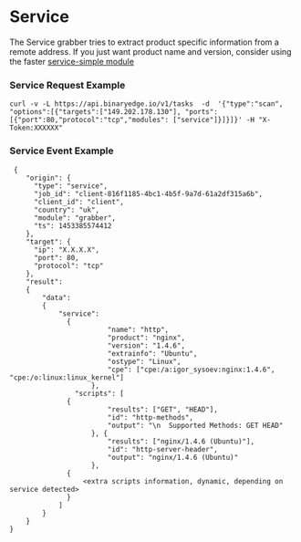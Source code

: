 # Service

The Service grabber tries to extract product specific information from a remote address. If you just want product name and version, consider using the faster [service-simple module](https://github.com/binaryedge/api-publicdoc/blob/master/modules/service-simple.md "service")

### Service Request Example

```
curl -v -L https://api.binaryedge.io/v1/tasks  -d  '{"type":"scan", "options":[{"targets":["149.202.178.130"], "ports":[{"port":80,"protocol":"tcp","modules": ["service"]}]}]}' -H "X-Token:XXXXXX"
```

### Service Event Example
```
 {
    "origin": {
      "type": "service",
      "job_id": "client-816f1185-4bc1-4b5f-9a7d-61a2df315a6b",
      "client_id": "client",
      "country": "uk",
      "module": "grabber",
      "ts": 1453385574412
    },
    "target": {
      "ip": "X.X.X.X",
      "port": 80,
      "protocol": "tcp"
    },
    "result":
    {
        "data":
        {
            "service":
              {
        				"name": "http",
        				"product": "nginx",
        				"version": "1.4.6",
        				"extrainfo": "Ubuntu",
        				"ostype": "Linux",
        				"cpe": ["cpe:/a:igor_sysoev:nginx:1.4.6", "cpe:/o:linux:linux_kernel"]
        			},
        		"scripts": [
              {
        				"results": ["GET", "HEAD"],
        				"id": "http-methods",
        				"output": "\n  Supported Methods: GET HEAD"
        			}, {
        				"results": ["nginx/1.4.6 (Ubuntu)"],
        				"id": "http-server-header",
        				"output": "nginx/1.4.6 (Ubuntu)"
        			},
              {
                  <extra scripts information, dynamic, depending on service detected>
              }
            ]
        }
    }
}
```
